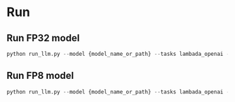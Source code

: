# Run

## Run FP32 model
``` python
python run_llm.py --model {model_name_or_path} --tasks lambada_openai --batch_size 32  --accuracy
```

## Run FP8 model
``` python
python run_llm.py --model {model_name_or_path} --tasks lambada_openai --batch_size 32  --accuracy --quantize --to_graph
```
